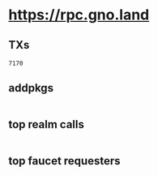 # https://rpc.gno.land

## TXs
```
7170
```

## addpkgs
```
```

## top realm calls
```
```

## top faucet requesters
```
```


